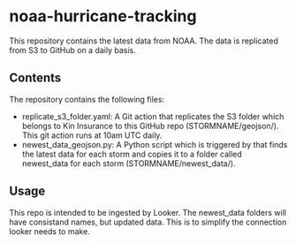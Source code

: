 # noaa-hurricane-tracking

This repository contains the latest data from NOAA. The data is replicated from S3 to GitHub on a daily basis.

## Contents
The repository contains the following files:
- replicate_s3_folder.yaml: A Git action that replicates the S3 folder which belongs to Kin Insurance to this GitHub repo (STORMNAME/geojson/). This git action runs at 10am UTC daily.
- newest_data_geojson.py: A Python script which is triggered by that finds the latest data for each storm and copies it to a folder called newest_data for each storm (STORMNAME/newest_data/).

## Usage

This repo is intended to be ingested by Looker. The newest_data folders will have consistand names, but updated data. This is to simplify the connection looker needs to make. 

